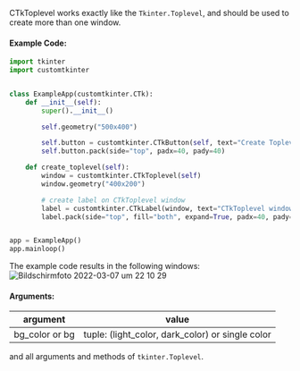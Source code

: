 CTkToplevel works exactly like the `Tkinter.Toplevel`, and should be used to create more than one window.

#### Example Code:
```python
import tkinter
import customtkinter


class ExampleApp(customtkinter.CTk):
    def __init__(self):
        super().__init__()

        self.geometry("500x400")

        self.button = customtkinter.CTkButton(self, text="Create Toplevel", command=self.create_toplevel)
        self.button.pack(side="top", padx=40, pady=40)

    def create_toplevel(self):
        window = customtkinter.CTkToplevel(self)
        window.geometry("400x200")

        # create label on CTkToplevel window
        label = customtkinter.CTkLabel(window, text="CTkToplevel window")
        label.pack(side="top", fill="both", expand=True, padx=40, pady=40)


app = ExampleApp()
app.mainloop()
```
The example code results in the following windows:
![Bildschirmfoto 2022-03-07 um 22 10 29](https://user-images.githubusercontent.com/66446067/157118345-de96d7f9-faf0-4da5-a901-f08f67f72ce9.png)

#### Arguments:
argument | value
--- | ---
bg_color or bg | tuple: (light_color, dark_color) or single color

and all arguments and methods of `tkinter.Toplevel`.
